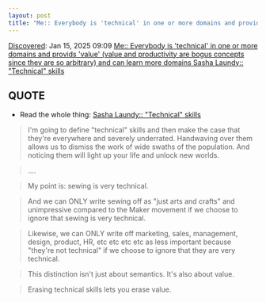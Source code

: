 ```yaml
---
layout: post
title: "Me:: Everybody is 'technical' in one or more domains and provids 'value' (value and productivity are bogus concepts since they are so arbitrary) and can learn more domains Sasha Laundy:: 'Technical' skills"
---
```

[Discovered](http://rolandtanglao.com/2020/07/29/p1-blogthis-checkvist-list-links-to-blog/): Jan 15, 2025 09:09 [Me:: Everybody is 'technical' in one or more domains and provids 'value' (value and productivity are bogus concepts since they are so arbitrary) and can learn more domains Sasha Laundy:: "Technical" skills](https://sashalaundy.com/writing/technical-skills/)

## QUOTE

* Read the whole thing: [Sasha Laundy:: "Technical" skills](https://sashalaundy.com/writing/technical-skills/)

>I'm going to define "technical" skills and then make the case that they're everywhere and severely underrated. Handwaving over them allows us to dismiss the work of wide swaths of the population. And noticing them will light up your life and unlock new worlds.

>....

>My point is: sewing is very technical.

>And we can ONLY write sewing off as "just arts and crafts" and unimpressive compared to the Maker movement if we choose to ignore that sewing is very technical.

>Likewise, we can ONLY write off marketing, sales, management, design, product, HR, etc etc etc etc as less important because "they're not technical" if we choose to ignore that they are very technical.

>This distinction isn't just about semantics. It's also about value.

>Erasing technical skills lets you erase value.
